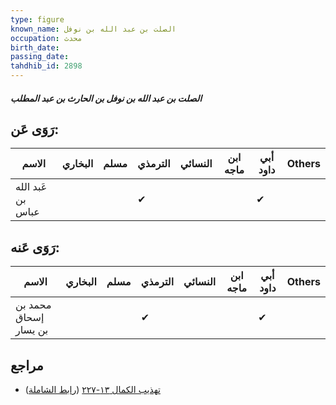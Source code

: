 ```yaml
---
type: figure
known_name: الصلت بن عبد الله بن نوفل
occupation: محدث
birth_date:
passing_date:
tahdhib_id: 2898
---
```

##### الصلت بن عبد الله بن نوفل بن الحارث بن عبد المطلب

## رَوَى عَن:
| الاسم             | البخاري | مسلم | الترمذي | النسائي | ابن ماجه | أبي داود | Others |
| ----------------- | ------- | ---- | ------- | ------- | -------- | -------- | ------ |
| عَبد الله بن عباس |         |      | ✔       |         |          | ✔        |        |
## رَوَى عَنه:
| الاسم                 | البخاري | مسلم | الترمذي | النسائي | ابن ماجه | أبي داود | Others |
| --------------------- | ------- | ---- | ------- | ------- | -------- | -------- | ------ |
| محمد بن إسحاق بن يسار |         |      | ✔       |         |          | ✔        |        |
## مراجع
- [تهذيب الكمال ١٣-٢٢٧](obsidian://open?vault=Tahdhib-al-Kamal&file=Figures/٢٨٩٨-الصلت%20بن%20عبد%20الله%20بن%20نوفل%20بن%20الحارث%20بن%20عبد%20المطلب) ([رابط الشاملة](https://shamela.ws/book/3722/6608))